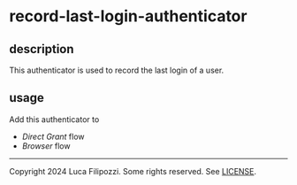 # record-last-login-authenticator

## description

This authenticator is used to record the last login of a user.

## usage

Add this authenticator to
* _Direct Grant_ flow
* _Browser_ flow

---
Copyright 2024 Luca Filipozzi. Some rights reserved. See [LICENSE][license].

[license]: https://github.com/LucaFilipozzi/keycloak-extensions/blob/main/LICENSE.md
